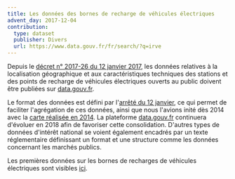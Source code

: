```yaml
---
title: Les données des bornes de recharge de véhicules électriques
advent_day: 2017-12-04
contribution:
  type: dataset
  publisher: Divers
  url: https://www.data.gouv.fr/fr/search/?q=irve
---
```


<!--more-->

Depuis le [décret n° 2017-26 du 12 janvier 2017](https://www.legifrance.gouv.fr/affichTexte.do?cidTexte=JORFTEXT000033860620&dateTexte=&categorieLien=id), les données relatives à la localisation géographique et aux caractéristiques techniques des stations et des points de recharge de véhicules électriques ouverts au public doivent être publiées sur [data.gouv.fr](https://www.data.gouv.fr). 

Le format des données est défini par l'[arrêté du 12 janvier](https://www.legifrance.gouv.fr/affichTexte.do?cidTexte=JORFTEXT000033860733&categorieLien=id), ce qui permet de faciliter l'agrégation de ces données, ainsi que nous l'avions inité dès 2014 avec la [carte réalisée en 2014](https://www.data.gouv.fr/fr/reuses/carte-des-bornes-de-recharge-pour-vehicules-electriques/). La plateforme [data.gouv.fr](https://www.data.gouv.fr) continuera d'évoluer en 2018 afin de favoriser cette consolidation. D'autres types de données d'intérêt national se voient également encadrés par un texte réglementaire définissant un format et une structure comme les données concernant les marchés publics.

Les premières données sur les bornes de recharges de véhicules électriques sont visibles [ici](https://www.data.gouv.fr/fr/search/?q=irve).

<div data-udata-dataset-id="5448d3e0c751df01f85d0572"></div>
<script src="https://www.data.gouv.fr/static/widgets.js" id="udata" async defer onload="udataScript.loadDatasets()"></script>
